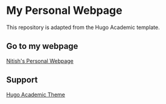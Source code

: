 # My Personal Webpage

This repository is adapted from the Hugo Academic template.

## Go to my webpage
[Nitish's Personal Webpage](nanand-tud.github.io)

## Support
[Hugo Academic Theme](https://github.com/wowchemy/starter-hugo-academic)
